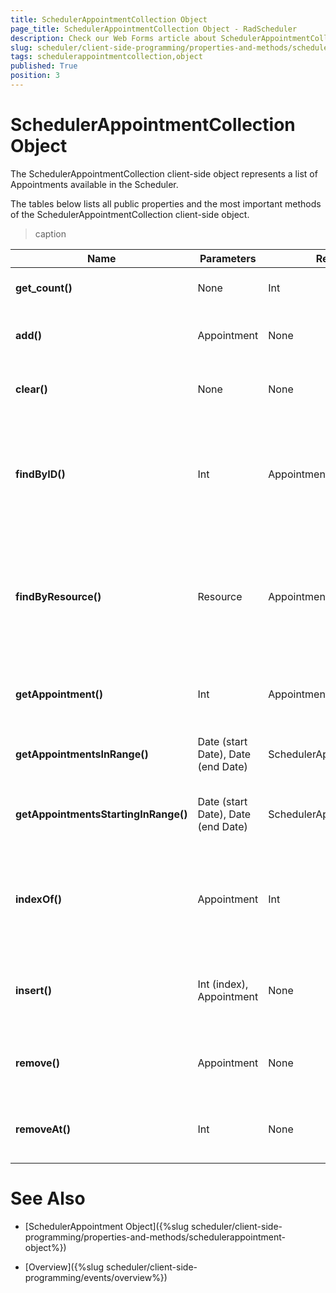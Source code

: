 ```yaml
---
title: SchedulerAppointmentCollection Object
page_title: SchedulerAppointmentCollection Object - RadScheduler
description: Check our Web Forms article about SchedulerAppointmentCollection Object.
slug: scheduler/client-side-programming/properties-and-methods/schedulerappointmentcollection-object
tags: schedulerappointmentcollection,object
published: True
position: 3
---
```


# SchedulerAppointmentCollection Object



The SchedulerAppointmentCollection client-side object represents a list of Appointments available in the Scheduler.

The tables below lists all public properties and the most important methods of the SchedulerAppointmentCollection client-side object.


>caption  

| Name | Parameters | Return Type | Description |
| ------ | ------ | ------ | ------ |
| **get_count()** |None|Int|Gets the number of Appointments in the collection.|
| **add()** |Appointment|None|Adds the specified Appointment to the collection.|
| **clear()** |None|None|Clears the collection of all Appointments in it.|
| **findByID()** |Int|Appointment|Gets the Appointment with the specified ID in the collection. Returns **null** ifsuch an Appointment does not exist in the collection **.** |
| **findByResource()** |Resource|Appointment|Gets the Appointment with the specified Resource in the collection. Returns **null** if such an Appointmentdoes not exist in the collection **.** |
| **getAppointment()** |Int|Appointment|Gets the Appointment at the specified index in the collection.|
| **getAppointmentsInRange()** |Date (start Date), Date (end Date)|SchedulerAppointmentCollection|Gets a list of all Appointments in the specified range.|
| **getAppointmentsStartingInRange()** |Date (start Date), Date (end Date)|SchedulerAppointmentCollection|Gets a list of all Appointments which start date is in the specified range.|
| **indexOf()** |Appointment|Int|Gets the index of the specified Appointment in the collection. Returns **-1** if the Appointment is not in the collection.|
| **insert()** |Int (index), Appointment|None|Inserts the specified Appointment at the specified index in the collection.|
| **remove()** |Appointment|None|Removes the specified Appointment from the collection.|
| **removeAt()** |Int|None|Removes the Appointment at the specified index from the collection.|

# See Also

 * [SchedulerAppointment Object]({%slug scheduler/client-side-programming/properties-and-methods/schedulerappointment-object%})

 * [Overview]({%slug scheduler/client-side-programming/events/overview%})
